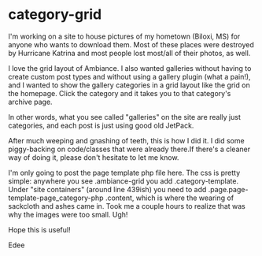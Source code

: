 category-grid
=============

I'm working on a site to house pictures of my hometown (Biloxi, MS) for anyone who wants to download them. Most of these places were destroyed by Hurricane Katrina and most people lost most/all of their photos, as well.

I love the grid layout of Ambiance. I also wanted galleries without having to create custom post types and without using a gallery plugin (what a pain!), and I wanted to show the gallery categories in a grid layout like the grid on the homepage. Click the category and it takes you to that category's archive page.

In other words, what you see called "galleries" on the site are really just categories, and each post is just using good old JetPack. 

After much weeping and gnashing of teeth, this is how I did it. I did some piggy-backing on code/classes that were already there.If there's a cleaner way of doing it, please don't hesitate to let me know. 

I'm only going to post the page template php file here. The css is pretty simple: anywhere you see .ambiance-grid you  add .category-template. Under "site containers" (around line 439ish) you need to add .page.page-template-page_category-php .content, which is where the wearing of sackcloth and ashes came in. Took me a couple hours to realize that was why the images were too small. Ugh!

Hope this is useful!

Edee
